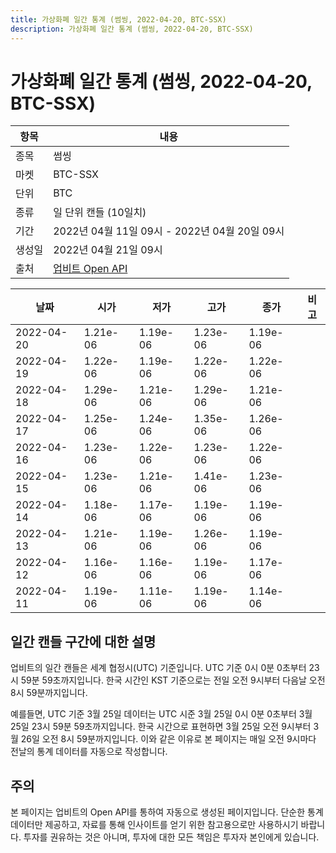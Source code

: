 ```yaml
---
title: 가상화폐 일간 통계 (썸씽, 2022-04-20, BTC-SSX)
description: 가상화폐 일간 통계 (썸씽, 2022-04-20, BTC-SSX)
---
```



가상화폐 일간 통계 (썸씽, 2022-04-20, BTC-SSX)
===

|항목|내용|
|--|--|
|종목|썸씽|
|마켓|BTC-SSX|
|단위|BTC|
|종류|일 단위 캔들 (10일치)|
|기간|2022년 04월 11일 09시 - 2022년 04월 20일 09시|
|생성일|2022년 04월 21일 09시|
|출처|[업비트 Open API](https://docs.upbit.com)|


|날짜|시가|저가|고가|종가|비고|
|--|--|--|--|--|--|
|2022-04-20|1.21e-06|1.19e-06|1.23e-06|1.19e-06|    |
|2022-04-19|1.22e-06|1.19e-06|1.22e-06|1.22e-06|    |
|2022-04-18|1.29e-06|1.21e-06|1.29e-06|1.21e-06|    |
|2022-04-17|1.25e-06|1.24e-06|1.35e-06|1.26e-06|    |
|2022-04-16|1.23e-06|1.22e-06|1.23e-06|1.22e-06|    |
|2022-04-15|1.23e-06|1.21e-06|1.41e-06|1.23e-06|    |
|2022-04-14|1.18e-06|1.17e-06|1.19e-06|1.19e-06|    |
|2022-04-13|1.21e-06|1.19e-06|1.26e-06|1.19e-06|    |
|2022-04-12|1.16e-06|1.16e-06|1.19e-06|1.17e-06|    |
|2022-04-11|1.19e-06|1.11e-06|1.19e-06|1.14e-06|    |


일간 캔들 구간에 대한 설명
---


업비트의 일간 캔들은 세계 협정시(UTC) 기준입니다. 
UTC 기준 0시 0분 0초부터 23시 59분 59초까지입니다. 
한국 시간인 KST 기준으로는 전일 오전 9시부터 다음날 오전 8시 59분까지입니다. 


예를들면, UTC 기준 3월 25일 데이터는 UTC 시준 3월 25일 0시 0분 0초부터 3월 25일 23시 59분 59초까지입니다. 
한국 시간으로 표현하면 3월 25일 오전 9시부터 3월 26일 오전 8시 59분까지입니다. 
이와 같은 이유로 본 페이지는 매일 오전 9시마다 전날의 통계 데이터를 자동으로 작성합니다. 


주의
---


본 페이지는 업비트의 Open API를 통하여 자동으로 생성된 페이지입니다. 
단순한 통계 데이터만 제공하고, 자료를 통해 인사이트를 얻기 위한 참고용으로만 사용하시기 바랍니다. 
투자를 권유하는 것은 아니며, 투자에 대한 모든 책임은 투자자 본인에게 있습니다. 
